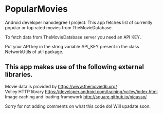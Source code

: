 # PopularMovies
Android developer nanodegree I project.
This app fetches list of currently popular or top rated movies from TheMovieDatabase.

To fetch data from TheMovieDatabase server you need an API KEY.

Put your API key in the string variable API_KEY present in the class NetworkUtils of util package.

This app makes use of the following external libraries.
--------------------------------------------------------
Movie data is provided by https://www.themoviedb.org/ <br/>
Volley HTTP library https://developer.android.com/training/volley/index.html <br/>
Image caching and loading framework http://square.github.io/picasso/

Sorry for not adding comments on what this code do! Will upadate soon.
